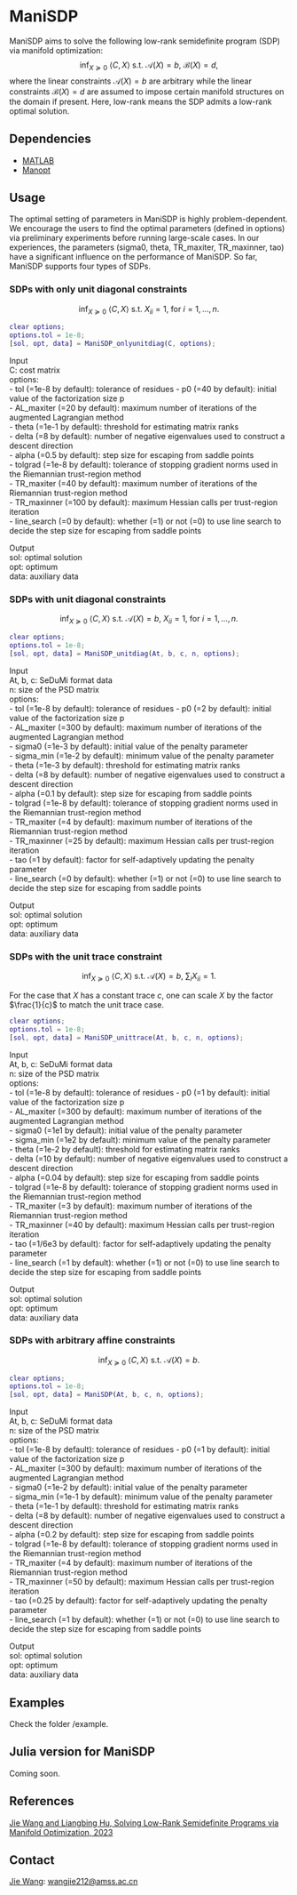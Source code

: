 # ManiSDP
ManiSDP aims to solve the following low-rank semidefinite program (SDP) via manifold optimization:
$$\inf_{X\succeq0}{\ }\langle C, X\rangle{\ }\text{s.t.}{\ }\mathcal{A}(X)=b,{\ }\mathcal{B}(X)=d,$$
where the linear constraints $\mathcal{A}(X)=b$ are arbitrary while the linear constraints $\mathcal{B}(X)=d$ are assumed to impose certain manifold structures on the domain if present. Here, low-rank means the SDP admits a low-rank optimal solution.

## Dependencies
- [MATLAB](https://ww2.mathworks.cn/products/matlab.html?s_tid=hp_products_matlab)
- [Manopt](https://github.com/NicolasBoumal/manopt)

## Usage
The optimal setting of parameters in ManiSDP is highly problem-dependent. We encourage the users to find the optimal parameters (defined in options) via preliminary experiments before running large-scale cases. In our experiences, the parameters (sigma0, theta, TR_maxiter, TR_maxinner, tao) have a significant influence on the performance of ManiSDP. So far, ManiSDP supports four types of SDPs.

### SDPs with only unit diagonal constraints
$$\inf_{X\succeq0}{\ }\langle C, X\rangle{\ }\text{s.t.}{\ }X_{ii}=1,{\ }\text{for}{\ }i=1,\ldots,n.$$

```matlab
clear options;
options.tol = 1e-8;
[sol, opt, data] = ManiSDP_onlyunitdiag(C, options);
```

Input  
C: cost matrix  
options:  
\- tol (=1e-8 by default): tolerance of residues
\- p0 (=40 by default): initial value of the factorization size p  
\- AL_maxiter (=20 by default): maximum number of iterations of the augmented Lagrangian method   
\- theta (=1e-1 by default): threshold for estimating matrix ranks  
\- delta (=8 by default): number of negative eigenvalues used to construct a descent direction  
\- alpha (=0.5 by default): step size for escaping from saddle points  
\- tolgrad (=1e-8 by default): tolerance of stopping gradient norms used in the Riemannian trust-region method  
\- TR_maxiter (=40 by default): maximum number of iterations of the Riemannian trust-region method  
\- TR_maxinner (=100 by default): maximum Hessian calls per trust-region iteration  
\- line_search (=0 by default): whether (=1) or not (=0) to use line search to decide the step size for escaping from saddle points  

Output  
sol: optimal solution  
opt: optimum  
data: auxiliary data

### SDPs with unit diagonal constraints
$$\inf_{X\succeq0}{\ }\langle C, X\rangle{\ }\text{s.t.}{\ }\mathcal{A}(X)=b,{\ }X_{ii}=1,{\ }\text{for}{\ }i=1,\ldots,n.$$

```matlab
clear options;
options.tol = 1e-8;
[sol, opt, data] = ManiSDP_unitdiag(At, b, c, n, options);
```

Input  
At, b, c: SeDuMi format data   
n: size of the PSD matrix  
options:  
\- tol (=1e-8 by default): tolerance of residues
\- p0 (=2 by default): initial value of the factorization size p  
\- AL_maxiter (=300 by default): maximum number of iterations of the augmented Lagrangian method  
\- sigma0 (=1e-3 by default): initial value of the penalty parameter  
\- sigma_min (=1e-2 by default): minimum value of the penalty parameter  
\- theta (=1e-3 by default): threshold for estimating matrix ranks  
\- delta (=8 by default): number of negative eigenvalues used to construct a descent direction  
\- alpha (=0.1 by default): step size for escaping from saddle points  
\- tolgrad (=1e-8 by default): tolerance of stopping gradient norms used in the Riemannian trust-region method  
\- TR_maxiter (=4 by default): maximum number of iterations of the Riemannian trust-region method  
\- TR_maxinner (=25 by default): maximum Hessian calls per trust-region iteration  
\- tao (=1 by default): factor for self-adaptively updating the penalty parameter  
\- line_search (=0 by default): whether (=1) or not (=0) to use line search to decide the step size for escaping from saddle points  

Output  
sol: optimal solution  
opt: optimum  
data: auxiliary data

### SDPs with the unit trace constraint
$$\inf_{X\succeq0}{\ }\langle C, X\rangle{\ }\text{s.t.}{\ }\mathcal{A}(X)=b,{\ }\sum_{i}X_{ii}=1.$$

For the case that $X$ has a constant trace $c$, one can scale $X$ by the factor $\frac{1}{c}$ to match the unit trace case.

```matlab
clear options;
options.tol = 1e-8;
[sol, opt, data] = ManiSDP_unittrace(At, b, c, n, options);
```

Input  
At, b, c: SeDuMi format data   
n: size of the PSD matrix  
options:  
\- tol (=1e-8 by default): tolerance of residues
\- p0 (=1 by default): initial value of the factorization size p  
\- AL_maxiter (=300 by default): maximum number of iterations of the augmented Lagrangian method  
\- sigma0 (=1e1 by default): initial value of the penalty parameter  
\- sigma_min (=1e2 by default): minimum value of the penalty parameter  
\- theta (=1e-2 by default): threshold for estimating matrix ranks  
\- delta (=10 by default): number of negative eigenvalues used to construct a descent direction  
\- alpha (=0.04 by default): step size for escaping from saddle points  
\- tolgrad (=1e-8 by default): tolerance of stopping gradient norms used in the Riemannian trust-region method  
\- TR_maxiter (=3 by default): maximum number of iterations of the Riemannian trust-region method  
\- TR_maxinner (=40 by default): maximum Hessian calls per trust-region iteration  
\- tao (=1/6e3 by default): factor for self-adaptively updating the penalty parameter  
\- line_search (=1 by default): whether (=1) or not (=0) to use line search to decide the step size for escaping from saddle points  

Output  
sol: optimal solution  
opt: optimum  
data: auxiliary data

### SDPs with arbitrary affine constraints
$$\inf_{X\succeq0}{\ }\langle C, X\rangle{\ }\text{s.t.}{\ }\mathcal{A}(X)=b.$$

```matlab
clear options;
options.tol = 1e-8;
[sol, opt, data] = ManiSDP(At, b, c, n, options);
```

Input  
At, b, c: SeDuMi format data   
n: size of the PSD matrix  
options:  
\- tol (=1e-8 by default): tolerance of residues
\- p0 (=1 by default): initial value of the factorization size p  
\- AL_maxiter (=300 by default): maximum number of iterations of the augmented Lagrangian method  
\- sigma0 (=1e-2 by default): initial value of the penalty parameter  
\- sigma_min (=1e-1 by default): minimum value of the penalty parameter  
\- theta (=1e-1 by default): threshold for estimating matrix ranks  
\- delta (=8 by default): number of negative eigenvalues used to construct a descent direction  
\- alpha (=0.2 by default): step size for escaping from saddle points  
\- tolgrad (=1e-8 by default): tolerance of stopping gradient norms used in the Riemannian trust-region method  
\- TR_maxiter (=4 by default): maximum number of iterations of the Riemannian trust-region method  
\- TR_maxinner (=50 by default): maximum Hessian calls per trust-region iteration  
\- tao (=0.25 by default): factor for self-adaptively updating the penalty parameter  
\- line_search (=1 by default): whether (=1) or not (=0) to use line search to decide the step size for escaping from saddle points  

Output  
sol: optimal solution  
opt: optimum  
data: auxiliary data

## Examples
Check the folder /example.

## Julia version for ManiSDP
Coming soon.

## References
[Jie Wang and Liangbing Hu, Solving Low-Rank Semidefinite Programs via Manifold Optimization, 2023](http://arxiv.org/abs/2303.01722)  

## Contact
[Jie Wang](https://wangjie212.github.io/jiewang/): wangjie212@amss.ac.cn  
